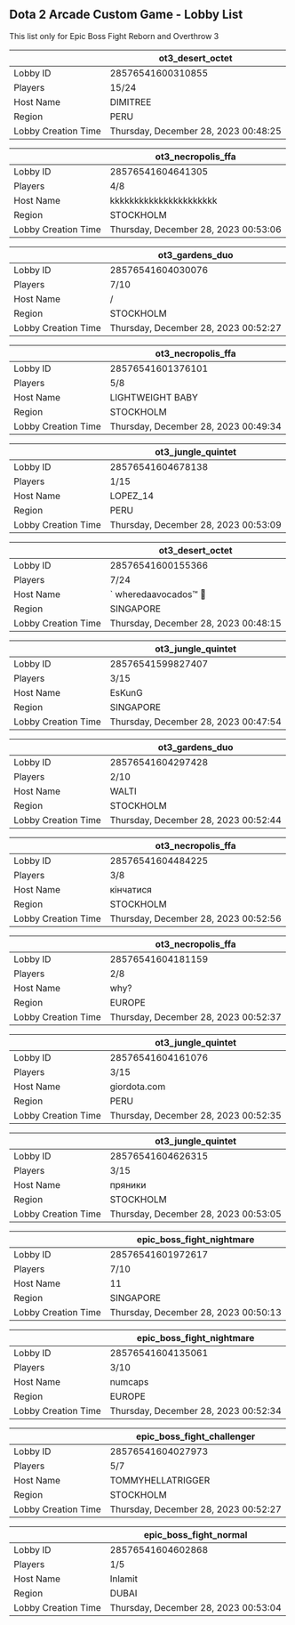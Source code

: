 ## Dota 2 Arcade Custom Game - Lobby List

This list only for Epic Boss Fight Reborn and Overthrow 3

|  | ot3_desert_octet |
| ------ | ------ |
| Lobby ID | 28576541600310855 |
| Players | 15/24 |
| Host Name | DIMITREE |
| Region | PERU |
| Lobby Creation Time | Thursday, December 28, 2023 00:48:25 |


|  | ot3_necropolis_ffa |
| ------ | ------ |
| Lobby ID | 28576541604641305 |
| Players | 4/8 |
| Host Name | kkkkkkkkkkkkkkkkkkkkkk |
| Region | STOCKHOLM |
| Lobby Creation Time | Thursday, December 28, 2023 00:53:06 |


|  | ot3_gardens_duo |
| ------ | ------ |
| Lobby ID | 28576541604030076 |
| Players | 7/10 |
| Host Name | / |
| Region | STOCKHOLM |
| Lobby Creation Time | Thursday, December 28, 2023 00:52:27 |


|  | ot3_necropolis_ffa |
| ------ | ------ |
| Lobby ID | 28576541601376101 |
| Players | 5/8 |
| Host Name | LIGHTWEIGHT BABY |
| Region | STOCKHOLM |
| Lobby Creation Time | Thursday, December 28, 2023 00:49:34 |


|  | ot3_jungle_quintet |
| ------ | ------ |
| Lobby ID | 28576541604678138 |
| Players | 1/15 |
| Host Name | LOPEZ_14 |
| Region | PERU |
| Lobby Creation Time | Thursday, December 28, 2023 00:53:09 |


|  | ot3_desert_octet |
| ------ | ------ |
| Lobby ID | 28576541600155366 |
| Players | 7/24 |
| Host Name | ` wheredaavocados™ 🥑 |
| Region | SINGAPORE |
| Lobby Creation Time | Thursday, December 28, 2023 00:48:15 |


|  | ot3_jungle_quintet |
| ------ | ------ |
| Lobby ID | 28576541599827407 |
| Players | 3/15 |
| Host Name | EsKunG |
| Region | SINGAPORE |
| Lobby Creation Time | Thursday, December 28, 2023 00:47:54 |


|  | ot3_gardens_duo |
| ------ | ------ |
| Lobby ID | 28576541604297428 |
| Players | 2/10 |
| Host Name | WALTI |
| Region | STOCKHOLM |
| Lobby Creation Time | Thursday, December 28, 2023 00:52:44 |


|  | ot3_necropolis_ffa |
| ------ | ------ |
| Lobby ID | 28576541604484225 |
| Players | 3/8 |
| Host Name | кінчатися |
| Region | STOCKHOLM |
| Lobby Creation Time | Thursday, December 28, 2023 00:52:56 |


|  | ot3_necropolis_ffa |
| ------ | ------ |
| Lobby ID | 28576541604181159 |
| Players | 2/8 |
| Host Name | why? |
| Region | EUROPE |
| Lobby Creation Time | Thursday, December 28, 2023 00:52:37 |


|  | ot3_jungle_quintet |
| ------ | ------ |
| Lobby ID | 28576541604161076 |
| Players | 3/15 |
| Host Name | giordota.com |
| Region | PERU |
| Lobby Creation Time | Thursday, December 28, 2023 00:52:35 |


|  | ot3_jungle_quintet |
| ------ | ------ |
| Lobby ID | 28576541604626315 |
| Players | 3/15 |
| Host Name | пряники |
| Region | STOCKHOLM |
| Lobby Creation Time | Thursday, December 28, 2023 00:53:05 |


|  | epic_boss_fight_nightmare |
| ------ | ------ |
| Lobby ID | 28576541601972617 |
| Players | 7/10 |
| Host Name | 11 |
| Region | SINGAPORE |
| Lobby Creation Time | Thursday, December 28, 2023 00:50:13 |


|  | epic_boss_fight_nightmare |
| ------ | ------ |
| Lobby ID | 28576541604135061 |
| Players | 3/10 |
| Host Name | numcaps |
| Region | EUROPE |
| Lobby Creation Time | Thursday, December 28, 2023 00:52:34 |


|  | epic_boss_fight_challenger |
| ------ | ------ |
| Lobby ID | 28576541604027973 |
| Players | 5/7 |
| Host Name | TOMMYHELLATRIGGER |
| Region | STOCKHOLM |
| Lobby Creation Time | Thursday, December 28, 2023 00:52:27 |


|  | epic_boss_fight_normal |
| ------ | ------ |
| Lobby ID | 28576541604602868 |
| Players | 1/5 |
| Host Name | Inlamit |
| Region | DUBAI |
| Lobby Creation Time | Thursday, December 28, 2023 00:53:04 |


